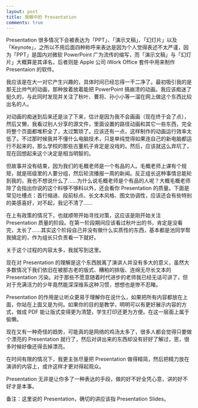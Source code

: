 ```yaml
---
layout: post
title: 我眼中的 Presentation
comments: true
---
```


Presentation 很多情况下会被表达为「PPT」、「演示文稿」、「幻灯片」以及「Keynote」，之所以不用后面四种称呼来表达是因为个人觉得表述不太严谨，因为「PPT」是国内对微软 PowerPoint 广为流传的缩写，而「演示文稿」与「幻灯片」大概算是其译名，后者则是 Apple 公司 iWork Office 套件中用来制作 Presentaion 的软件。

我应该是在大一对它产生兴趣的，具体时间已经忘得一干二净了。最初吸引我的是那无比帅气的动画，那种放着放着能把 PowerPoint 搞崩溃的动画。我应该痴迷了挺久的，与此同时发现并关注了秋叶、曹将、孙小小等一溜在网上做这个东西比较出名的人。

对动画的痴迷到后来还是淡了下来，估计是因为我不会画画（现在终于会了点），然后又懒，我看过别人分享的源文件，里面设置的路径动画和其它一些东西，完全将整个页面都堆积全了，太过繁琐了。应该还有一点，这样制作的动画运行效率太低了。不过那时候我并不懂什么电脑技术，只是单纯觉得如果连自己的新电脑都运行不起来的，那么学校的那些古董机子肯定是没戏的。然后，应该就这么弃坑了，现在回想起来这个决定是相当明智的。

但故事并没有结束，因为我们的毛概老师是一个有品的人。毛概老师上课有个规矩，就是班级里的人要分组，然后轮流播报一周的新闻。反正组长这种事情总能轮到我的，我也不想说什么了……为什么说毛概老师是个有品的人呢？大概毛概老师除了会指出你说的这个料够不够料以外，还会看你 Presentation 的质量。下面是常见吐槽点：首行缩进、段前标点、长文本风格、图文协调性，应该还会有些特别的美感喜好，对不起，我记不清了……

在上有政策的情况下，也就顺带开始寻找对策，这应该是刚开始关注 Presentation 质量的阶段。在第一阶段期间应该看过秋叶出的书，肯定是没看完，太长了……其实这个阶段自己并没有做什么实质性的东西，基本都是池同学帮我搞定的，作为组长只负责看一下就好。

关于这个过程的内容太多，我就写到这里。

现在对 Presentation 的理解是这个东西脱离了演讲人并没有多大的意义，虽然大多数情况下我们依旧在被那古老的版式、糟粕的排版、连绵无尽长文本的  Presentation 污染。对于那些不愿意随着时代进步的老师我已经无话可讲了，但对于充满活力的少年竟然能深深维系这种习惯，想想也是惨不忍睹。

 Presentation 的作用是让听众更易于理解你在说什么，如果把所有内容都放在上面，你站在上面又是为何。如果你的目的是教学，明明可以有更好展示内容的方式，做成 PDF 能让版式变得更为清楚，学生打印还更为方便。在这一层面上属于偷懒。

现在又有一种奇怪的趋势，可能真的是网络的鸡汤太多了，很多人都会觉得只要做个漂亮的 Presentation 就行了，然后对讲出来的东西却没有好好了解过，恩，很多时候好像还得去掉漂亮。

在时间有限的情况下，我更主张尽量把 Presentation 做得精简，然后把精力放在演讲的内容上，或许这样才更对得起观众。

Presentation 无非是让你多了一种表达的手段，做的好不好全凭心意，讲的好不好才是本事。

备注：这里说的 Presentation，确切的讲应该指 Presentation Slides。 
